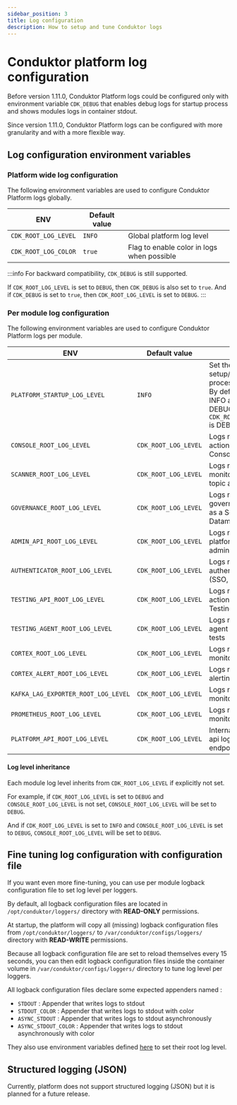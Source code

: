 ```yaml
---
sidebar_position: 3
title: Log configuration
description: How to setup and tune Conduktor logs 
---
```

# Conduktor platform log configuration

Before version 1.11.0, Conduktor Platform logs could be configured only with environment variable `CDK_DEBUG` that enables debug logs for startup process and shows modules logs in container stdout.

Since version 1.11.0, Conduktor Platform logs can be configured with more granularity and with a more flexible way. 

## Log configuration environment variables
### Platform wide log configuration
The following environment variables are used to configure Conduktor Platform logs globally.

| ENV                   | Default value |                                            |
|-----------------------|---------------|--------------------------------------------|
| `CDK_ROOT_LOG_LEVEL`  | `INFO`        | Global platform log level                  | 
| `CDK_ROOT_LOG_COLOR`  | `true`        | Flag to enable color in logs when possible | 

:::info
For backward compatibility, `CDK_DEBUG` is still supported.

If `CDK_ROOT_LOG_LEVEL` is set to `DEBUG`, then `CDK_DEBUG` is also set to `true`.
And if `CDK_DEBUG` is set to `true`, then `CDK_ROOT_LOG_LEVEL` is set to `DEBUG`.
:::

### Per module log configuration
The following environment variables are used to configure Conduktor Platform logs per module.

| ENV                                 | Default value        |                                                                                                                              |
|-------------------------------------|----------------------|------------------------------------------------------------------------------------------------------------------------------|
| `PLATFORM_STARTUP_LOG_LEVEL`        | `INFO`               | Set the setup/configuration process logs level. By default, set to INFO and switch to DEBUG if `CDK_ROOT_LOG_LEVEL` is DEBUG |  
| `CONSOLE_ROOT_LOG_LEVEL`            | `CDK_ROOT_LOG_LEVEL` | Logs related to any actions done in the Console UI                                                                           |  
| `SCANNER_ROOT_LOG_LEVEL`            | `CDK_ROOT_LOG_LEVEL` | Logs related to monitoring and topic analyzer                                                                                |   
| `GOVERNANCE_ROOT_LOG_LEVEL`         | `CDK_ROOT_LOG_LEVEL` | Logs related to governance (Topic as a Service, Datamasking)                                                                 |  
| `ADMIN_API_ROOT_LOG_LEVEL`          | `CDK_ROOT_LOG_LEVEL` | Logs related to platform administration                                                                                      |  
| `AUTHENTICATOR_ROOT_LOG_LEVEL`      | `CDK_ROOT_LOG_LEVEL` | Logs related to authentication (SSO, LDAP)                                                                                   |  
| `TESTING_API_ROOT_LOG_LEVEL`        | `CDK_ROOT_LOG_LEVEL` | Logs related to any actions done in the Testing UI                                                                           |  
| `TESTING_AGENT_ROOT_LOG_LEVEL`      | `CDK_ROOT_LOG_LEVEL` | Logs related to the agent executing tests                                                                                    |  
| `CORTEX_ROOT_LOG_LEVEL`             | `CDK_ROOT_LOG_LEVEL` | Logs related to monitoring                                                                                                   |  
| `CORTEX_ALERT_ROOT_LOG_LEVEL`       | `CDK_ROOT_LOG_LEVEL` | Logs related to alerting                                                                                                     |  
| `KAFKA_LAG_EXPORTER_ROOT_LOG_LEVEL` | `CDK_ROOT_LOG_LEVEL` | Logs related to monitoring                                                                                                   |  
| `PROMETHEUS_ROOT_LOG_LEVEL`         | `CDK_ROOT_LOG_LEVEL` | Logs related to monitoring                                                                                                   |  
| `PLATFORM_API_ROOT_LOG_LEVEL`       | `CDK_ROOT_LOG_LEVEL` | Internal platform api logs (health endpoints)                                                                                |  

#### Log level inheritance
Each module log level inherits from `CDK_ROOT_LOG_LEVEL` if explicitly not set.     

For example, if `CDK_ROOT_LOG_LEVEL` is set to `DEBUG` and `CONSOLE_ROOT_LOG_LEVEL` is not set, `CONSOLE_ROOT_LOG_LEVEL` will be set to `DEBUG`.   

And if `CDK_ROOT_LOG_LEVEL` is set to `INFO` and `CONSOLE_ROOT_LOG_LEVEL` is set to `DEBUG`, `CONSOLE_ROOT_LOG_LEVEL` will be set to `DEBUG`.   

## Fine tuning log configuration with configuration file
If you want even more fine-tuning, you can use per module logback configuration file to set log level per loggers.

By default, all logback configuration files are located in `/opt/conduktor/loggers/` directory with **READ-ONLY** permissions.

At startup, the platform will copy all (missing) logback configuration files from `/opt/conduktor/loggers/` to `/var/conduktor/configs/loggers/` directory with **READ-WRITE** permissions.

Because all logback configuration file are set to reload themselves every 15 seconds, you can then edit logback configuration files inside the container volume in `/var/conduktor/configs/loggers/` directory to tune log level per loggers.

All logback configuration files declare some expected appenders named :
- `STDOUT` : Appender that writes logs to stdout
- `STDOUT_COLOR` : Appender that writes logs to stdout with color
- `ASYNC_STDOUT` : Appender that writes logs to stdout asynchronously
- `ASYNC_STDOUT_COLOR` : Appender that writes logs to stdout asynchronously with color

They also use environment variables defined [here](#per-module-log-configuration) to set their root log level.

## Structured logging (JSON)

Currently, platform does not support structured logging (JSON) but it is planned for a future release.
